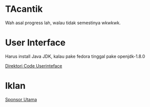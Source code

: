 # TAcantik

Wah asal progress lah, walau tidak semestinya wkwkwk.

# User Interface

Harus install Java JDK, kalau pake fedora tinggal pake openjdk-1.8.0 


[Direktori Code Userinteface](https://github.com/faoziaziz/TAcantik/tree/master/userinterface/TAcantik)




# Iklan 

[Sponsor Utama](https://faoziaziz.herokuapp.com)

